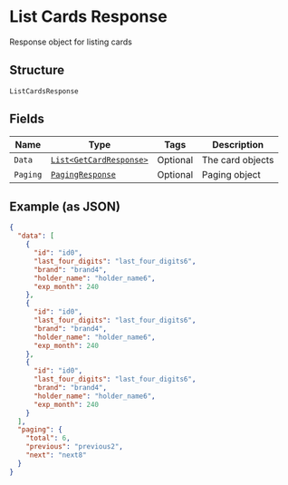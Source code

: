 
# List Cards Response

Response object for listing cards

## Structure

`ListCardsResponse`

## Fields

| Name | Type | Tags | Description |
|  --- | --- | --- | --- |
| `Data` | [`List<GetCardResponse>`](../../doc/models/get-card-response.md) | Optional | The card objects |
| `Paging` | [`PagingResponse`](../../doc/models/paging-response.md) | Optional | Paging object |

## Example (as JSON)

```json
{
  "data": [
    {
      "id": "id0",
      "last_four_digits": "last_four_digits6",
      "brand": "brand4",
      "holder_name": "holder_name6",
      "exp_month": 240
    },
    {
      "id": "id0",
      "last_four_digits": "last_four_digits6",
      "brand": "brand4",
      "holder_name": "holder_name6",
      "exp_month": 240
    },
    {
      "id": "id0",
      "last_four_digits": "last_four_digits6",
      "brand": "brand4",
      "holder_name": "holder_name6",
      "exp_month": 240
    }
  ],
  "paging": {
    "total": 6,
    "previous": "previous2",
    "next": "next8"
  }
}
```


